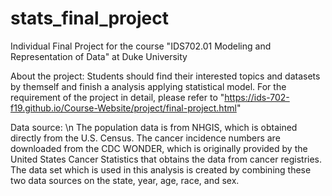 # stats_final_project
Individual Final Project for the course "IDS702.01 Modeling and Representation of Data" at Duke University

About the project:
Students should find their interested topics and datasets by themself and finish a analysis applying statistical model.
For the requirement of the project in detail, please refer to "https://ids-702-f19.github.io/Course-Website/project/final-project.html"

Data source: \n
The population data is from NHGIS, which is obtained directly from the U.S. Census.
The cancer incidence numbers are downloaded from the CDC WONDER, which is originally provided by the United States Cancer Statistics that obtains the data from cancer registries.
The data set which is used in this analysis is created by combining these two data sources on the state, year, age, race, and sex.



